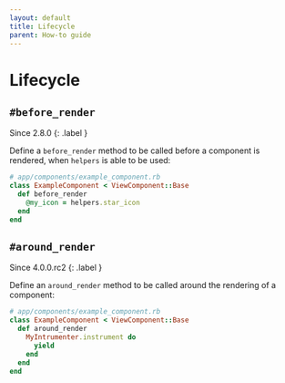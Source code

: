 ```yaml
---
layout: default
title: Lifecycle
parent: How-to guide
---
```


# Lifecycle

## `#before_render`

Since 2.8.0
{: .label }

Define a `before_render` method to be called before a component is rendered, when `helpers` is able to be used:

```ruby
# app/components/example_component.rb
class ExampleComponent < ViewComponent::Base
  def before_render
    @my_icon = helpers.star_icon
  end
end
```

## `#around_render`

Since 4.0.0.rc2
{: .label }

Define an `around_render` method to be called around the rendering of a component:

```ruby
# app/components/example_component.rb
class ExampleComponent < ViewComponent::Base
  def around_render
    MyIntrumenter.instrument do
      yield
    end
  end
end
```
